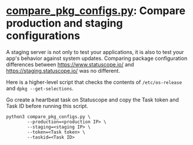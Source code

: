 # [compare_pkg_configs.py](compare_pkg_configs.py): Compare production and staging configurations

A staging server is not only to test your applications, it is also to test your app's behavior against system updates. Comparing package configuration differences between https://www.statuscope.io/ and https://staging.statuscope.io/ was no different.

Here is a higher-level script that checks the contents of `/etc/os-release` and `dpkg --get-selections`.

Go create a heartbeat task on Statuscope and copy the Task token and Task ID before running this script.

```
python3 compare_pkg_configs.py \
        --production=<production IP> \
        --staging=<staging IP> \
        --token=<Task token> \
        --taskid=<Task ID>
```
